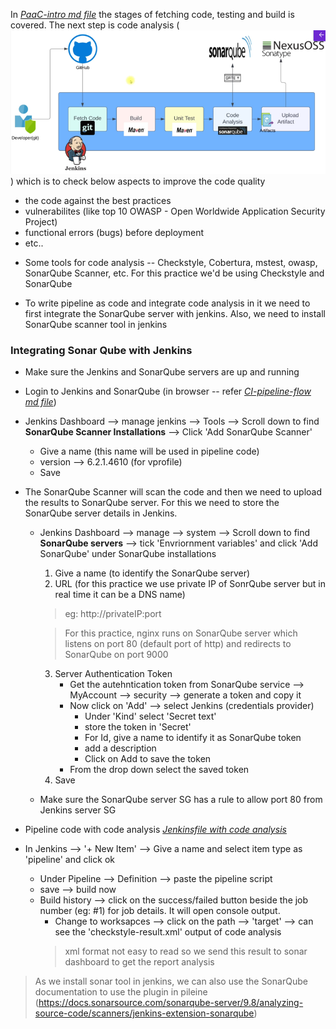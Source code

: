 In [_PaaC-intro md file_](PaaC-intro.md) the stages of fetching code, testing and build is covered. The next step is code analysis (![CI-pipeline-flow](CI-pipeline-flow.png)) which is to check below aspects to improve the code quality
- the code against the best practices
- vulnerabilites (like top 10 OWASP - Open Worldwide Application Security Project)
- functional errors (bugs) before deployment
- etc..

* Some tools for code analysis -- Checkstyle, Cobertura, mstest, owasp, SonarQube Scanner, etc. For this practice we'd be using Checkstyle and SonarQube

* To write pipeline as code and integrate code analysis in it we need to first integrate the SonarQube server with jenkins. Also, we need to install SonarQube scanner tool in jenkins

### Integrating Sonar Qube with Jenkins
* Make sure the Jenkins and SonarQube servers are up and running
* Login to Jenkins and SonarQube (in browser -- refer [_CI-pipeline-flow md file_](CI-pipeline-flow.md))
* Jenkins Dashboard --> manage jenkins --> Tools --> Scroll down to find **SonarQube Scanner Installations** --> Click 'Add SonarQube Scanner'
    - Give a name (this name will be used in pipeline code)
    - version --> 6.2.1.4610 (for vprofile)
    - Save
* The SonarQube Scanner will scan the code and then we need to upload the results to SonarQube server. For this we need to store the SonarQube server details in Jenkins.
    - Jenkins Dashboard --> manage --> system --> Scroll down to find **SonarQube servers** --> tick 'Envriornment variables' and click 'Add SonarQube' under SonarQube installations
        1. Give a name (to identify the SonarQube server)
        2. URL (for this practice we use private IP of SonrQube server but in real time it can be a DNS name)
        > eg: http://privateIP:port
            
        >For this practice, nginx runs on SonarQube server which listens on port 80 (default port of http) and redirects to SonarQube on port 9000
        3. Server Authentication Token
            - Get the autehntication token from SonarQube service --> MyAccount --> security --> generate a token and copy it
            - Now click on 'Add' --> select Jenkins (credentials provider)
                * Under 'Kind' select 'Secret text'
                * store the token in 'Secret'
                * For Id, give a name to identify it as SonarQube token
                * add a description
                * Click on Add to save the token
            - From the drop down select the saved token
        4. Save
    - Make sure the SonarQube server SG has a rule to allow port 80 from Jenkins server SG

* Pipeline code with code analysis [_Jenkinsfile with code analysis_](Jenkinsfile-codeAnalysis)

* In Jenkins --> '+ New Item' --> Give a name and select item type as 'pipeline' and click ok
    - Under Pipeline --> Definition --> paste the pipeline script
    - save --> build now
    - Build history -->  click on the success/failed button beside the job number (eg: #1) for job details. It will open console output.
        * Change to worksapces --> click on the path --> 'target' --> can see the 'checkstyle-result.xml' output of code analysis
        > xml format not easy to read so we send this result to sonar dashboard to get the report analysis

> As we install sonar tool in jenkins, we can also use the SonarQube documentation to use the plugin in pileine (https://docs.sonarsource.com/sonarqube-server/9.8/analyzing-source-code/scanners/jenkins-extension-sonarqube)